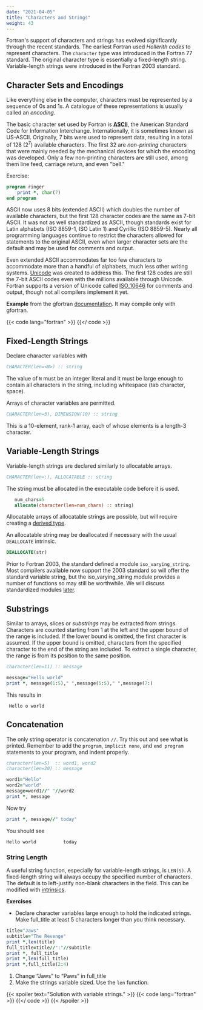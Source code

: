 ```yaml
---
date: "2021-04-05"
title: "Characters and Strings"
weight: 43
---
```


Fortran's support of characters and strings has evolved significantly through the recent standards. The earliest Fortran used _Hollerith codes_ to represent characters.  The `character` type was introduced in the Fortran 77 standard. The original character type is essentially a fixed-length string.  Variable-length strings were introduced in the Fortran 2003 standard.  

## Character Sets and Encodings

Like everything else in the computer, characters must be represented by a sequence of 0s and 1s.  A catalogue of these representations is usually called an _encoding_.

The basic character set used by Fortran is [**ASCII**](https://en.wikipedia.org/wiki/ASCII), the American Standard Code for Information Interchange. Internationally, it is sometimes known as US-ASCII.  Originally, 7 bits were used to represent data, resulting in a total of 128 (2<sup>7</sup>) available characters.  The first 32 are _non-printing_ characters that were mainly needed by the mechanical devices for which the encoding was developed.  Only a few non-printing characters are still used, among them line feed, carriage return, and even "bell."  

Exercise:
```fortran
program ringer
    print *, char(7)
end program
```
ASCII now uses 8 bits (extended ASCII) which doubles the number of available characters, but the first 128 character codes are the same as 7-bit ASCII.  It was not as well standardized as ASCII, though standards exist for Latin alphabets (ISO 8859-1, ISO Latin 1) and Cyrillic (ISO 8859-5).  Nearly all programming languages continue to restrict the characters allowed for statements to the original ASCII, even when larger character sets are the default and may be used for comments and output.

Even extended ASCII accommodates far too few characters to accommodate more than a handful of alphabets, much less other writing systems.  [Unicode](https://en.wikipedia.org/wiki/Unicode) was created to address this.  The first 128 codes are still the 7-bit ASCII codes even with the millions available through Unicode.  Fortran supports a version of Unicode called [ISO_10646](https://en.wikipedia.org/wiki/Universal_Coded_Character_Set) for comments and output, though not all compilers implement it yet.

**Example** 
from the gfortran [documentation](https://gcc.gnu.org/onlinedocs/gcc-4.9.4/gfortran/SELECTED_005fCHAR_005fKIND.html). It may compile only with gfortran.

{{< code lang="fortran" >}}
    [](/content/courses/fortran-introduction/codes/iso.f90)
{{</ code >}}

## Fixed-Length Strings

Declare character variables with
```fortran
CHARACTER(len=<N>) :: string
```
The value of `N` must be an integer literal and it must be large enough to contain all characters in the string, including whitespace (tab character, space).

Arrays of character variables are permitted.
```fortran
CHARACTER(len=3), DIMENSION(10) :: string
```
This is a 10-element, rank-1 array, each of whose elements is a length-3 character.

## Variable-Length Strings

Variable-length strings are declared similarly to allocatable arrays.
```fortran
CHARACTER(len=:), ALLOCATABLE :: string
```
The string must be allocated in the executable code before it is used.
```fortran
   num_chars=5
   allocate(character(len=num_chars) :: string)
```

Allocatable arrays of allocatable strings are possible, but will require creating a [derived type](derived_types).

An allocatable string may be deallocated if necessary with the usual `DEALLOCATE` intrinsic.
```fortran
DEALLOCATE(str)
```

Prior to Fortran 2003, the standard defined a module `iso_varying_string`.  Most compilers available now support the 2003 standard so will offer the standard variable string, but the iso_varying_string module provides a number of functions so may still be worthwhile.  We will discuss standardized modules [later](intrinsic_modules).

## Substrings

Similar to arrays, slices or _substrings_ may be extracted from strings.  Characters are counted starting from 1 at the left and the upper bound of the range is included.
If the lower bound is omitted, the first character is assumed.  If the upper bound is omitted, characters from the specified character to the end of the string are included.  To extract a single character, the range is from its position to the same position.
```fortran
character(len=11) :: message

message="Hello world"
print *, message(1:5)," ",message(5:5)," ",message(7:)
```
This results in
```
 Hello o world
```

## Concatenation

The only string operator is concatenation `//`.  Try this out and see what
is printed.  Remember to add the `program`, `implicit none`, and `end program` statements to your program, and indent properly.
```fortran
character(len=5)  :: word1, word2
character(len=20) :: message

word1="Hello"
word2="world"
message=word1//" "//word2
print *, message
```
Now try
```fortran
print *, message//" today"
```
You should see
```
Hello world          today
```

### String Length
A useful string function, especially for variable-length strings, is `LEN(S)`.
A fixed-length string will always occupy the specified number of characters. The default is to left-justify non-blank characters in the field.  This can be modified with [intrinsics](character_intrinsics).

**Exercises**
* Declare character variables large enough to hold the indicated strings.  Make full_title at least 5 characters longer than you think necessary.
```fortran
title="Jaws"
subtitle="The Revenge"
print *,len(title)
full_title=title//":"//subtitle
print *, full_title
print *,len(full_title)
print *,full_title(2:4)
```
   1. Change “Jaws” to “Paws” in full_title
   2. Make the strings variable sized.  Use the `len` function.

{{< spoiler text="Solution with variable strings." >}}
{{< code lang="fortran" >}}
    [](/content/courses/fortran-introduction/solns/var_strings.f90)
{{</ code >}}
{{< /spoiler >}}
